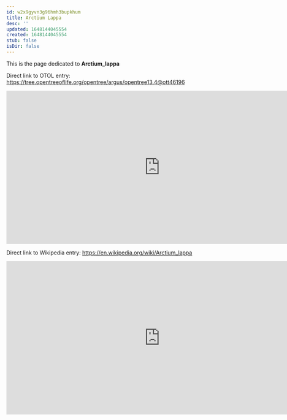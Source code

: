 ```yaml
---
id: w2x9gyvn3g96hmh3bupkhum
title: Arctium Lappa
desc: ''
updated: 1648144045554
created: 1648144045554
stub: false
isDir: false
---
```

This is the page dedicated to **Arctium_lappa**


Direct link to OTOL entry: https://tree.opentreeoflife.org/opentree/argus/opentree13.4@ott46196



<html>
    <body>
    <iframe src="https://tree.opentreeoflife.org/opentree/argus/opentree13.4@ott46196"
    width="800" height="400" frameborder="0" allowfullscreen> </iframe>
    </body>
</html>
    


Direct link to Wikipedia entry: https://en.wikipedia.org/wiki/Arctium_lappa



<html>
    <body>
    <iframe src="https://en.wikipedia.org/wiki/Arctium_lappa"
    width="800" height="400" frameborder="0" allowfullscreen> </iframe>
    </body>
</html>
    
